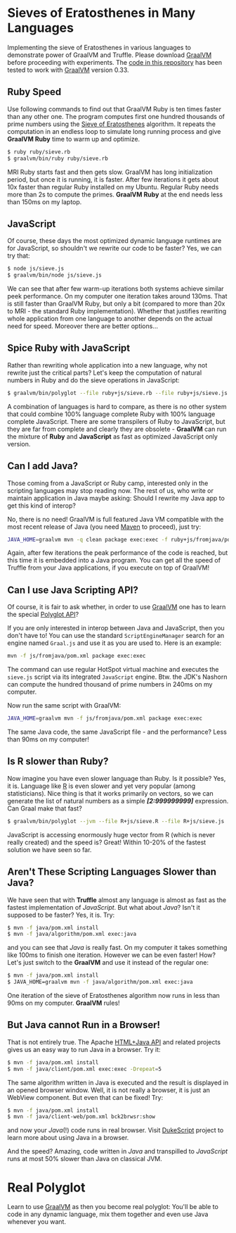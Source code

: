 # Sieves of Eratosthenes in Many Languages

Implementing the sieve of Eratosthenes in various languages to demonstrate
power of GraalVM and Truffle. Please download
[GraalVM](http://www.oracle.com/technetwork/oracle-labs/program-languages/overview/index.html)
before proceeding with experiments. The [code in this repository](https://github.com/jtulach/sieve/)
has been tested to work with [GraalVM](http://www.oracle.com/technetwork/oracle-labs/program-languages/overview/index.html)
version 0.33.

## Ruby Speed

Use following commands to find out that GraalVM Ruby is ten times faster than any other one.
The program computes first one hundred thousands of prime numbers using the
[Sieve of Eratosthenes](https://en.wikipedia.org/wiki/Sieve_of_Eratosthenes) algorithm.
It repeats the computation in an endless loop to simulate long running process
and give **GraalVM Ruby** time to warm up and optimize.

```bash
$ ruby ruby/sieve.rb
$ graalvm/bin/ruby ruby/sieve.rb
```

MRI Ruby starts fast and then gets slow. GraalVM has long initialization period,
but once it is running, it is faster. After few iterations it gets about 10x faster
than regular Ruby installed on my Ubuntu. Regular Ruby needs more than 2s to
compute the primes. **GraalVM Ruby** at the end needs less than 150ms on my laptop.

## JavaScript

Of course, these days the most optimized dynamic language runtimes are for JavaScript, so shouldn't we rewrite our code to be faster? Yes, we can try that:

```bash
$ node js/sieve.js
$ graalvm/bin/node js/sieve.js
```

We can see that after few warm-up iterations both systems achieve similar
peek performance. On my computer one iteration takes around 130ms.
That is still faster than GraalVM Ruby, but only a bit (compared to
more than 20x to MRI - the standard Ruby implementation). Whether that justifies
rewriting whole application from one language to another depends on the actual
need for speed. Moreover there are better options...

## Spice Ruby with JavaScript

Rather than rewriting whole application into a new language, why not rewrite
just the critical parts? Let's keep the computation of natural numbers in Ruby
and do the sieve operations in JavaScript:

```bash
$ graalvm/bin/polyglot --file ruby+js/sieve.rb --file ruby+js/sieve.js
```

A combination of languages is hard to compare, as there is no other system that
could combine 100% language complete Ruby with 100% language complete JavaScript.
There are some transpilers of Ruby to JavaScript, but they are far from complete
and clearly they are obsolete - **GraalVM** can run the mixture of **Ruby** and **JavaScript**
as fast as optimized JavaScript only version.

## Can I add Java?

Those coming from a JavaScript or Ruby camp, interested only in the scripting
languages may stop reading now. The rest of us, who write or maintain application
in Java maybe asking: Should I rewrite my Java app to get this kind of interop?

No, there is no need! GraalVM is full featured Java VM compatible with the
most recent release of Java (you need [Maven](http://maven.apache.org) to proceed),
just try:

```bash
JAVA_HOME=graalvm mvn -q clean package exec:exec -f ruby+js/fromjava/pom.xml
```

Again, after few iterations the peak performance of the code is reached, but
this time it is embedded into a Java program. You can get all the speed of
Truffle from your Java applications, if you execute on top of GraalVM!

## Can I use Java Scripting API?

Of course, it is fair to ask whether, in order to use
[GraalVM](http://www.oracle.com/technetwork/oracle-labs/program-languages/overview/index.html)
one has to learn the special [Polyglot API](http://www.graalvm.org/truffle/javadoc/org/graalvm/polyglot/package-summary.html)?

If you are only interested in interop between Java and JavaScript, then you
don't have to! You can use the standard `ScriptEngineManager` search for
an engine named `Graal.js` and use it as you are used to. Here is an example:
```bash
mvn -f js/fromjava/pom.xml package exec:exec
```
The command can use regular HotSpot virtual machine and executes the `sieve.js`
script via its integrated `JavaScript` engine. Btw. the JDK's Nashorn can
compute the hundred thousand of prime numbers in 240ms on my computer.

Now run the same script with GraalVM:
```bash
JAVA_HOME=graalvm mvn -f js/fromjava/pom.xml package exec:exec
```
The same Java code, the same JavaScript file - and the performance? Less than
90ms on my computer!

## Is R slower than Ruby?

Now imagine you have even slower language than Ruby. Is it possible? Yes,
it is. Language like [R](https://en.wikipedia.org/wiki/R_%28programming_language%29) is even slower and yet very popular
(among statisticians). Nice thing is that it works primarily on vectors, so
we can generate the list of natural numbers as a simple ***[2:999999999]***
expression. Can Graal make that fast?

```bash
$ graalvm/bin/polyglot --jvm --file R+js/sieve.R --file R+js/sieve.js
```

JavaScript is accessing enormously huge vector from R (which is never really
created) and the speed is? Great! Within 10-20% of the fastest solution we have seen so far.

## Aren't These Scripting Languages Slower than Java?

We have seen that with **Truffle** almost any language is almost as fast as the fastest
implementation of *JavaScript*. But what about *Java*? Isn't it supposed to be
faster? Yes, it is. Try:

```bash
$ mvn -f java/pom.xml install
$ mvn -f java/algorithm/pom.xml exec:java
```

and you can see that *Java* is really fast. On my computer it takes something
like 100ms to finish one iteration. However we can be even faster! How?
Let's just switch to the **GraalVM** and use it instead of the regular one:

```bash
$ mvn -f java/pom.xml install
$ JAVA_HOME=graalvm mvn -f java/algorithm/pom.xml exec:java
```

One iteration of the sieve of Eratosthenes algorithm now runs in less than
90ms on my computer. **GraalVM** rules!

## But Java cannot Run in a Browser!

That is not entirely true. The Apache
[HTML+Java API](http://bits.netbeans.org/html+java/) and
related projects gives us an easy way to run Java in a browser. Try it:

```bash
$ mvn -f java/pom.xml install
$ mvn -f java/client/pom.xml exec:exec -Drepeat=5
```

The same algorithm written in Java is executed and the result is displayed in an opened browser window.
Well, it is not really a browser, it is just an WebView component. But even that can be fixed! Try:

```bash
$ mvn -f java/pom.xml install
$ mvn -f java/client-web/pom.xml bck2brwsr:show
```

and now your *Java*(!) code runs in real browser.
Visit [DukeScript](https://dukescript.com/) project to learn more
about using Java in a browser.

And the speed? Amazing, code written in *Java* and transpilled to
*JavaScript* runs at most 50% slower than Java on classical JVM. 

# Real Polyglot

Learn to use [GraalVM](http://www.oracle.com/technetwork/oracle-labs/program-languages/overview/index.html)
as then you become real polyglot: You'll be able to code in any dynamic language,
mix them together and even use Java whenever you want.
